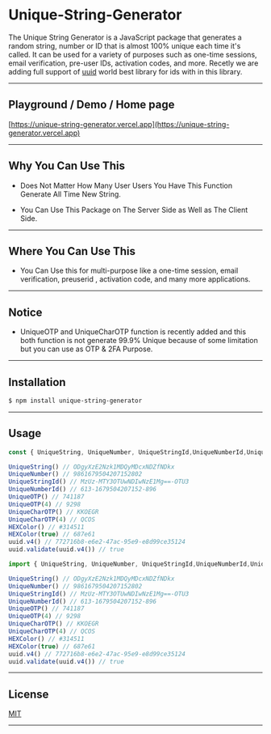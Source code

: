 # Unique-String-Generator

The Unique String Generator is a JavaScript package that generates a random string, number or ID that is almost 100% unique each time it's called. It can be used for a variety of purposes such as one-time sessions, email verification, pre-user IDs, activation codes, and more. Recetly we are adding full support of [uuid](https://www.npmjs.com/package/uuid) world best library for ids with in this library.

***
## Playground / Demo / Home page

[https://unique-string-generator.vercel.app](https://unique-string-generator.vercel.app)

***
## Why You Can Use This

- Does Not Matter How Many User Users You Have This Function Generate All Time New String.

- You Can Use This Package on The Server Side as Well as The Client Side.

***
## Where You Can Use This

- You Can Use this for multi-purpose like a one-time session, email verification, preuserid , activation code, and many more applications.

***
## Notice

- UniqueOTP and UniqueCharOTP function is recently added and this both function is not generate 99.9% Unique because of some limitation but you can use as OTP & 2FA Purpose.

***
## Installation

```bash
$ npm install unique-string-generator
```

***
## Usage

```javascript
const { UniqueString, UniqueNumber, UniqueStringId,UniqueNumberId,UniqueOTP,UniqueCharOTP,HEXColor,uuid } = require('unique-string-generator');

UniqueString() // ODgyXzE2Nzk1MDQyMDcxNDZfNDkx 
UniqueNumber() // 9861679504207152802 
UniqueStringId() // MzUz-MTY3OTUwNDIwNzE1Mg==-OTU3 
UniqueNumberId() // 613-1679504207152-896 
UniqueOTP() // 741187 
UniqueOTP(4) // 9298 
UniqueCharOTP() // KKOEGR 
UniqueCharOTP(4) // QCOS 
HEXColor() // #314511
HEXColor(true) // 687e61
uuid.v4() // 772716b8-e6e2-47ac-95e9-e8d99ce35124
uuid.validate(uuid.v4()) // true

```

```javascript
import { UniqueString, UniqueNumber, UniqueStringId,UniqueNumberId,UniqueOTP,UniqueCharOTP,HEXColor,uuid } from 'unique-string-generator';

UniqueString() // ODgyXzE2Nzk1MDQyMDcxNDZfNDkx 
UniqueNumber() // 9861679504207152802 
UniqueStringId() // MzUz-MTY3OTUwNDIwNzE1Mg==-OTU3 
UniqueNumberId() // 613-1679504207152-896 
UniqueOTP() // 741187 
UniqueOTP(4) // 9298 
UniqueCharOTP() // KKOEGR 
UniqueCharOTP(4) // QCOS 
HEXColor() // #314511
HEXColor(true) // 687e61
uuid.v4() // 772716b8-e6e2-47ac-95e9-e8d99ce35124
uuid.validate(uuid.v4()) // true

```

***
## License

[MIT](LICENSE)

***